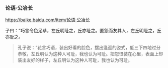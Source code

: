 ### 论语·公冶长
https://baike.baidu.com/item/论语·公冶长

子曰：“巧言令色足恭，左丘明耻之，丘亦耻之。匿怨而友其人，左丘明耻之，丘亦耻之。
>孔子说：“花言巧语，装出好看的脸色，摆出逢迎的姿式，低三下四地过分恭敬，左丘明认为这种人可耻，我也认为可耻。把怨恨装在心里，表面上却装出友好的样子，左丘明认为这种人可耻，我也认为可耻。
